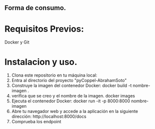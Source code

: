 ## Forma de consumo.

# Requisitos Previos:
Docker y Git

# Instalacion y uso.
1. Clona este repositorio en tu máquina local:
2. Entra al directorio del proyecto "pyCoppel-AbrahamSoto"
3. Construye la imagen del contenedor Docker:
       docker build -t nombre-imagen .
4. verifica que se creo y el nombre de la imagen.
       docker images
6. Ejecuta el contenedor Docker:
       docker run -it -p 8000:8000 nombre-imagen
7. Abre tu navegador web y accede a la aplicación en la siguiente dirección:
        http://localhost:8000/docs
8. Comprueba los endpoint     
